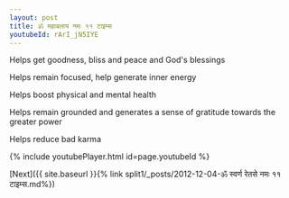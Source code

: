 ```yaml
---
layout: post
title: ॐ महाबलाय नमः ११ टाइम्स
youtubeId: rArI_jN5IYE
---
```

 
 
Helps get goodness, bliss and peace and God's blessings
 
Helps remain focused, help generate inner energy 
 
Helps boost physical and mental health 
 
Helps remain grounded and generates a sense of gratitude towards the greater power 
 
Helps reduce bad karma
 
 
 
 


{% include youtubePlayer.html id=page.youtubeId %}
 
[Next]({{ site.baseurl }}{% link  split1/_posts/2012-12-04-ॐ स्वर्ण रेतसे नमः ११ टाइम्स.md%})
 

